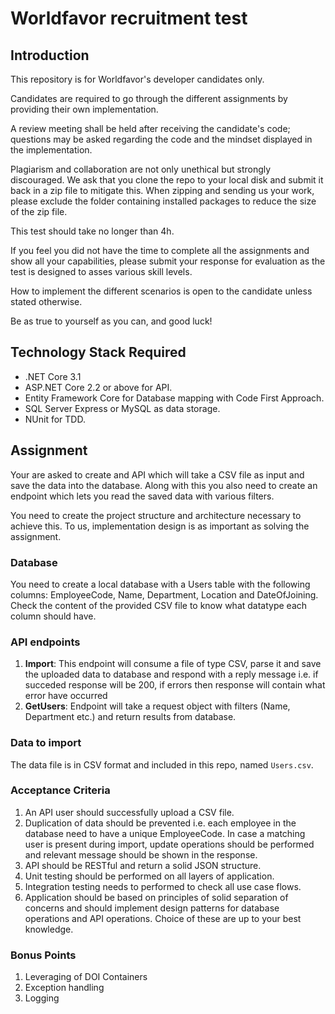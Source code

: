 # Worldfavor recruitment test

## Introduction
This repository is for Worldfavor's developer candidates only.

Candidates are required to go through the different assignments by providing their own implementation. 

A review meeting shall be held after receiving the candidate's code; questions may be asked regarding the code and the mindset displayed in the implementation.

Plagiarism and collaboration are not only unethical but strongly discouraged. We ask that you clone the repo to your local disk and submit it back in a zip file to mitigate this. When zipping and sending us your work, please exclude the folder containing installed packages to reduce the size of the zip file.

This test should take no longer than 4h.

If you feel you did not have the time to complete all the assignments and show all your capabilities, please submit your response for evaluation as the test is designed to asses various skill levels.

How to implement the different scenarios is open to the candidate unless stated otherwise.

Be as true to yourself as you can, and good luck!

## Technology Stack Required
- .NET Core 3.1
- ASP.NET Core 2.2 or above for API.
- Entity Framework Core for Database mapping with Code First Approach.
- SQL Server Express or MySQL as data storage.
- NUnit for TDD.

## Assignment
Your are asked to create and API which will take a CSV file as input and save the data into the database. Along with this you also need to create an endpoint which lets you read the saved data with various filters. 

You need to create the project structure and architecture necessary to achieve this. To us, implementation design is as important as solving the assignment.

### Database
You need to create a local database with a Users table with the following columns: EmployeeCode, Name, Department, Location and DateOfJoining. Check the content of the provided CSV file to know what datatype each column should have.

### API endpoints
1)	__Import__: This endpoint will consume a file of type CSV, parse it and save the uploaded data to database and respond with a reply message i.e. if succeded response will be 200, if errors then response will contain what error 
have occurred
2)	__GetUsers__: Endpoint will take a request object with filters (Name, Department etc.) and return results from database.

### Data to import
The data file is in CSV format and included in this repo, named `Users.csv`.

### Acceptance Criteria
1)	An API user should successfully upload a CSV file.
2)	Duplication of data should be prevented i.e. each employee in the database need to have a unique EmployeeCode. In case a matching user is present during import, update operations should be performed and relevant message should be shown in the response.
3)	API should be RESTful and return a solid JSON structure.
4)	Unit testing should be performed on all layers of application.
5)	Integration testing needs to performed to check all use case flows.
6)	Application should be based on principles of solid separation of concerns and should implement design patterns for database operations and API operations. Choice of these are up to your best knowledge.

### Bonus Points
1)	Leveraging of DOI Containers
2)	Exception handling
3)	Logging
